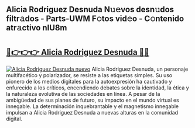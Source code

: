 ## Alicia Rodriguez Desnuda N𝚞𝚎vos desn𝚞dos filtr𝚊dos - Parts-UWM F𝚘tos vid𝚎o - C𝚘ntenido atr𝚊ctivo nIU8m

# <h2><a href="http://mb5ztu.tromn.icu/?c=Alicia+Rodriguez+Desnuda">🔗👉👉👉 Alicia Rodriguez Desnuda 🔗🔗</a></h2>

[![Alicia Rodriguez Desnuda nuevo](https://i.imgur.com/pEAQMta.gif)](http://mb5ztu.tromn.icu/?c=Alicia+Rodriguez+Desnuda)
Alicia Rodriguez Desnuda, un personaje multifacético y polarizador, se resiste a las etiquetas simples. Su uso pionero de los medios digitales para la autoexpresión ha cautivado y enfurecido a los críticos, encendiendo debates sobre la identidad, la ética y la naturaleza evolutiva de las sociedades en línea. A pesar de la ambigüedad de sus planes de futuro, su impacto en el mundo virtual es innegable. La determinación inquebrantable y el magnetismo innegable impulsan a Alicia Rodriguez Desnuda a nuevas alturas en la comunidad digital.
